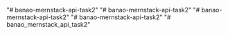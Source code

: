 "# banao-mernstack-api-task2" 
"# banao-mernstack-api-task2" 
"# banao-mernstack-api-task2" 
"# banao-mernstack-api-task2" 
"# banao_mernstack_api_task2" 

